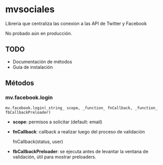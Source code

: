 mvsociales
==========

Libreria que centraliza las conexion a las API de Twitter y Facebook

No probado aún en producción.


TODO
----

- Documentación de métodos
- Guía de instalación
	

Métodos
-------

### mv.facebook.login

	mv.facebook.login(_string_ scope, _function_ fnCallback, _function_ fbCallbackPreloader)

- __scope__: permisos a solicitar (default: email)
- __fnCallback__: callback a realizar luego del proceso de validación

	fnCallback(status, user)
	
- __fbCallbackPreloader__: se ejecuta antes de levantar la ventana de validación, útil para mostrar preloaders.

